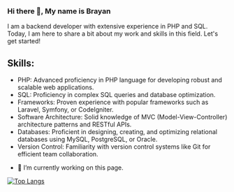 ### Hi there 👋, My name is Brayan
I am a backend developer with extensive experience in PHP and SQL. Today, I am here to share a bit about my work and skills in this field. Let's get started!

## Skills: 
* PHP: Advanced proficiency in PHP language for developing robust and scalable web applications. 
* SQL: Proficiency in complex SQL queries and database optimization.
* Frameworks: Proven experience with popular frameworks such as Laravel, Symfony, or CodeIgniter.
* Software Architecture: Solid knowledge of MVC (Model-View-Controller) architecture patterns and RESTful APIs. 
* Databases: Proficient in designing, creating, and optimizing relational databases using MySQL, PostgreSQL, or Oracle. 
* Version Control: Familiarity with version control systems like Git for efficient team collaboration.

- 🔭 I’m currently working on this page.

[![Top Langs](https://github-readme-stats.vercel.app/api/top-langs/?username=Braia001)](https://github.com/anuraghazra/github-readme-stats)

